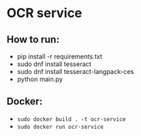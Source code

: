 # OCR service

## How to run:
- pip install -r requirements.txt
- sudo dnf install tesseract
- sudo dnf install tesseract-langpack-ces
- python main.py

## Docker:
- `sudo docker build . -t ocr-service`
- `sudo docker run ocr-service`

